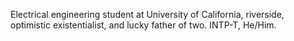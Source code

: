Electrical engineering student at University of California, riverside, optimistic existentialist, and lucky father of two. INTP-T, He/Him.

<!---
nsicard42/nsicard42 is a ✨ special ✨ repository because its `README.md` (this file) appears on your GitHub profile.
You can click the Preview link to take a look at your changes.
--->
